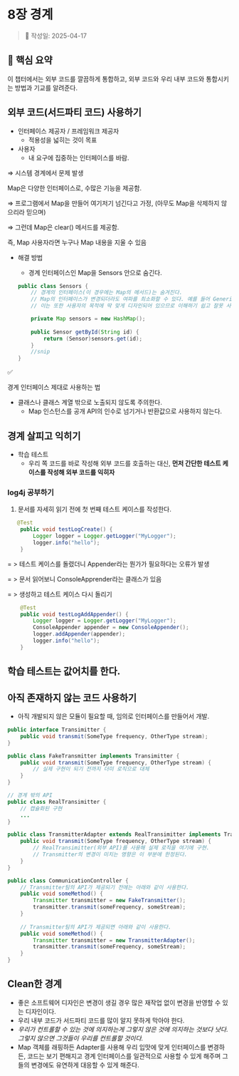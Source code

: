 # 8장 경계

> 📅 작성일: 2025-04-17

## 📌 핵심 요약
이 챕터에서는 외부 코드를 깔끔하게 통합하고, 외부 코드와 우리 내부 코드와 통합시키는 방법과 기교를 알려준다.

## 외부 코드(서드파티 코드) 사용하기

- 인터페이스 제공자 / 프레임워크 제공자
    - 적용성을 넓히는 것이 목표
- 사용자
    - 내 요구에 집중하는 인터페이스를 바람.

⇒ 시스템 경계에서 문제 발생

Map은 다양한 인터페이스로, 수많은 기능을 제공함.

⇒ 프로그램에서 Map을 만들어 여기저기 넘긴다고 가정, (아무도 Map을 삭제하지 않으리라 믿으며)

⇒ 그런데 Map은 clear() 메서드를 제공함.

즉, Map 사용자라면 누구나 Map 내용을 지울 수 있음

- 해결 방법
    - 경계 인터페이스인 Map을 Sensors 안으로 숨긴다.

    ```java
    public class Sensors {
        // 경계의 인터페이스(이 경우에는 Map의 메서드)는 숨겨진다.
        // Map의 인터페이스가 변경되더라도 여파를 최소화할 수 있다. 예를 들어 Generic을 사용하던 직접 캐스팅하던 그건 구현 디테일이며 Sensor클래스를 사용하는 측에서는 신경쓸 필요가 없다.
        // 이는 또한 사용자의 목적에 딱 맞게 디자인되어 있으므로 이해하기 쉽고 잘못 사용하기 어렵게 된다.
    
        private Map sensors = new HashMap();
        
        public Sensor getById(String id) {
            return (Sensor)sensors.get(id);
        }
        //snip
    }
    ```


<aside>
✅

경계 인터페이스 제대로 사용하는 법

- 클래스나 클래스 계열 밖으로 노출되지 않도록 주의한다.
    - Map 인스턴스를 공개 API의 인수로 넘기거나 반환값으로 사용하지 않는다.
</aside>

## 경계 살피고 익히기

- 학습 테스트
    - 우리 쪽 코드를 바로 작성해 외부 코드를 호출하는 대신, **먼저 간단한 테스트 케이스를 작성해 외부 코드를 익히자**

### log4j 공부하기

1. 문서를 자세히 읽기 전에 첫 번째 테스트 케이스를 작성한다.

```java
   @Test
    public void testLogCreate() {
        Logger logger = Logger.getLogger("MyLogger");
        logger.info("hello");
    }
```

= > 테스트 케이스를 돌렸더니 Appender라는 뭔가가 필요하다는 오류가 발생

= > 문서 읽어보니 ConsoleApprender라는 클래스가 있음

= > 생성하고 테스트 케이스 다시 돌리기

```java
    @Test
    public void testLogAddAppender() {
        Logger logger = Logger.getLogger("MyLogger");
        ConsoleAppender appender = new ConsoleAppender();
        logger.addAppender(appender);
        logger.info("hello");
    }
```

## 학습 테스트는 값어치를 한다.

## 아직 존재하지 않는 코드 사용하기

- 아직 개발되지 않은 모듈이 필요할 때, 임의로 인터페이스를 만들어서 개발.

```java
public interface Transimitter {
    public void transmit(SomeType frequency, OtherType stream);
}

public class FakeTransmitter implements Transimitter {
    public void transmit(SomeType frequency, OtherType stream) {
        // 실제 구현이 되기 전까지 더미 로직으로 대체
    }
}

// 경계 밖의 API
public class RealTransimitter {
    // 캡슐화된 구현
    ...
}

public class TransmitterAdapter extends RealTransimitter implements Transimitter {
    public void transmit(SomeType frequency, OtherType stream) {
        // RealTransimitter(외부 API)를 사용해 실제 로직을 여기에 구현.
        // Transmitter의 변경이 미치는 영향은 이 부분에 한정된다.
    }
}

public class CommunicationController {
    // Transmitter팀의 API가 제공되기 전에는 아래와 같이 사용한다.
    public void someMethod() {
        Transmitter transmitter = new FakeTransmitter();
        transmitter.transmit(someFrequency, someStream);
    }
    
    // Transmitter팀의 API가 제공되면 아래와 같이 사용한다.
    public void someMethod() {
        Transmitter transmitter = new TransmitterAdapter();
        transmitter.transmit(someFrequency, someStream);
    }
}

```

## Clean한 경계

- 좋은 소프트웨어 디자인은 변경이 생길 경우 많은 재작업 없이 변경을 반영할 수 있는 디자인이다.
- 우리 내부 코드가 서드파티 코드를 많이 알지 못하게 막아야 한다.
- *우리가 컨트롤할 수 있는 것에 의지하는게 그렇지 않은 것에 의지하는 것보다 낫다. 그렇지 않으면 그것들이 우리를 컨트롤할 것이다.*
- Map 객체를 래핑하든 Adapter를 사용해 우리 입맛에 맞게 인터페이스를 변경하든, 코드는 보기 편해지고 경계 인터페이스를 일관적으로 사용할 수 있게 해주며 그들의 변경에도 유연하게 대응할 수 있게 해준다.
